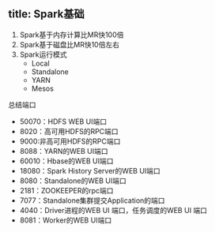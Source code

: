 title: Spark基础
---

1. Spark基于内存计算比MR快100倍
2. Spark基于磁盘比MR快10倍左右
3. Spark运行模式
   - Local
   - Standalone
   - YARN
   - Mesos

总结端口
   - 50070：HDFS WEB UI端口
   - 8020：高可用HDFS的RPC端口
   - 9000:非高可用HDFS的RPC端口
   - 8088：YARN的WEB UI端口
   - 60010：Hbase的WEB UI端口
   - 18080：Spark History Server的WEB UI端口
   - 8080：Standalone的WEB UI端口
   - 2181：ZOOKEEPER的rpc端口
   - 7077：Standalone集群提交Application的端口
   - 4040：Driver进程的WEB UI 端口，任务调度的WEB UI 端口
   - 8081：Worker的WEB UI端口